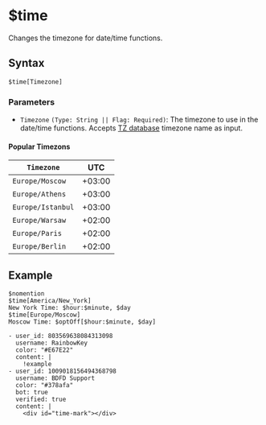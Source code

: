 # $time
Changes the timezone for date/time functions.

## Syntax
```
$time[Timezone]
```

### Parameters
- `Timezone` `(Type: String || Flag: Required)`: The timezone to use in the date/time functions. Accepts [TZ database](https://en.wikipedia.org/wiki/List_of_tz_database_time_zones) timezone name as input.

#### Popular Timezons
`Timezone`        | UTC
------------------|-----
`Europe/Moscow`   | +03:00
`Europe/Athens`   | +03:00
`Europe/Istanbul` | +03:00
`Europe/Warsaw`   | +02:00
`Europe/Paris`    | +02:00
`Europe/Berlin`   | +02:00

## Example
```
$nomention
$time[America/New_York]
New York Time: $hour:$minute, $day
$time[Europe/Moscow]
Moscow Time: $optOff[$hour:$minute, $day]
```

```discord yaml
- user_id: 803569638084313098
  username: RainbowKey
  color: "#E67E22"
  content: |
    !example 
- user_id: 1009018156494368798
  username: BDFD Support
  color: "#378afa"
  bot: true
  verified: true
  content: |
    <div id="time-mark"></div>
```

<script src="../theme/livetime.js"></script>
